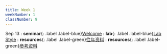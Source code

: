 ```yaml
---
title: Week 1
weekNumber: 1
classNumber: 9
---
```


Sep 13
: **seminar**{: .label .label-blue}[Welcome](/ICS-23-Fall/assets/class21/slides/Welcome.pptx)
  : **lab**{: .label .label-blue}[Lab Style](https://disk.pku.edu.cn/#/link/4218E4EF3EF4F124A26CE10628CB2FB2?gns=CD0FC23E48654B4E9A9BC9B61C43676F%2FCB48DE9DD4444BE9A51DFD82B8760FF4)
: **resources**{: .label .label-green}[往年资料](https://disk.pku.edu.cn/#/link/4218E4EF3EF4F124A26CE10628CB2FB2?gns=CD0FC23E48654B4E9A9BC9B61C43676F%2F322279DEF43E433AB715C3551404D065)
  : **resources**{: .label .label-green}[参考资料](https://disk.pku.edu.cn/#/link/4218E4EF3EF4F124A26CE10628CB2FB2?gns=CD0FC23E48654B4E9A9BC9B61C43676F%2F907C04BEA58644818A5F3DB061F53084)
